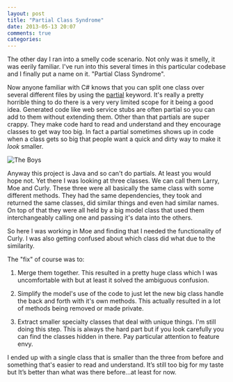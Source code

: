 ```yaml
---
layout: post
title: "Partial Class Syndrome"
date: 2013-05-13 20:07
comments: true
categories: 
---
```


The other day I ran into a smelly code scenario. Not only was it smelly, it was eerily familiar. I've run into this several times in this particular codebase and I finally put a name on it. "Partial Class Syndrome".

Now anyone familiar with C# knows that you can split one class over several different files by using the <a href="http://msdn.microsoft.com/en-us/library/wa80x488(v=vs.80).aspx" >partial</a> keyword. It's really a pretty horrible thing to do there is a very very limited scope for it being a good idea. Generated code like web service stubs are often partial so you can add to them without extending them. Other than that partials are super crappy. They make code hard to read and understand and they encourage classes to get way too big. In fact a partial sometimes shows up in code when a class gets so big that people want a quick and dirty way to make it *look* smaller.

<img src="http://upload.wikimedia.org/wikipedia/en/b/b8/Three_Stooges_Intro_Card_1936.jpg" alt="The Boys" />

Anyway this project is Java and so can't do partials. At least you would hope not. Yet there I was looking at three classes. We can call them Larry, Moe and Curly. These three were all basically the same class with some different methods. They had the same dependencies, they took and returned the same classes, did similar things and even had similar names. On top of that they were all held by a big model class that used them interchangeably calling one and passing it's data into the others. 

So here I was working in Moe and finding that I needed the functionality of Curly. I was also getting confused about which class did what due to the similarity.

The "fix" of course was to:

1) Merge them together. This resulted in a pretty huge class which I was uncomfortable with but at least it solved the ambiguous confusion.

2) Simplify the model's use of the code to just let the new big class handle the back and forth with it's own methods. This actually resulted in a lot of methods being removed or made private.

3) Extract smaller specialty classes that deal with unique things. I'm still doing this step. This is always the hard part but if you look carefully you can find the classes hidden in there. Pay particular attention to feature envy.

I ended up with a single class that is smaller than the three from before and something that's easier to read and understand. It’s still too big for my taste but It’s better than what was there before...at least for now.

